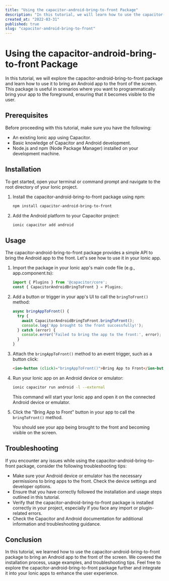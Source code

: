 ```yaml
---
title: "Using the capacitor-android-bring-to-front Package"
description: "In this tutorial, we will learn how to use the capacitor-android-bring-to-front package to bring an Android app to the front of the screen. We will cover the installation process, usage examples, and common troubleshooting techniques."
created_at: "2022-03-31"
published: true
slug: "capacitor-android-bring-to-front"
---
```


# Using the capacitor-android-bring-to-front Package

In this tutorial, we will explore the capacitor-android-bring-to-front package and learn how to use it to bring an Android app to the front of the screen. This package is useful in scenarios where you want to programmatically bring your app to the foreground, ensuring that it becomes visible to the user.

## Prerequisites

Before proceeding with this tutorial, make sure you have the following:

- An existing Ionic app using Capacitor.
- Basic knowledge of Capacitor and Android development.
- Node.js and npm (Node Package Manager) installed on your development machine.

## Installation

To get started, open your terminal or command prompt and navigate to the root directory of your Ionic project.

1. Install the capacitor-android-bring-to-front package using npm:

   ```bash
   npm install capacitor-android-bring-to-front
   ```

2. Add the Android platform to your Capacitor project:

   ```bash
   ionic capacitor add android
   ```

## Usage

The capacitor-android-bring-to-front package provides a simple API to bring the Android app to the front. Let's see how to use it in your Ionic app.

1. Import the package in your Ionic app's main code file (e.g., app.component.ts):

   ```typescript
   import { Plugins } from '@capacitor/core';
   const { CapacitorAndroidBringToFront } = Plugins;
   ```

2. Add a button or trigger in your app's UI to call the `bringToFront()` method:

   ```typescript
   async bringAppToFront() {
     try {
       await CapacitorAndroidBringToFront.bringToFront();
       console.log('App brought to the front successfully!');
     } catch (error) {
       console.error('Failed to bring the app to the front:', error);
     }
   }
   ```

3. Attach the `bringAppToFront()` method to an event trigger, such as a button click:

   ```html
   <ion-button (click)="bringAppToFront()">Bring App to Front</ion-button>
   ```

4. Run your Ionic app on an Android device or emulator:

   ```bash
   ionic capacitor run android -l --external
   ```

   This command will start your Ionic app and open it on the connected Android device or emulator.

5. Click the "Bring App to Front" button in your app to call the `bringToFront()` method.

   You should see your app being brought to the front and becoming visible on the screen.

## Troubleshooting

If you encounter any issues while using the capacitor-android-bring-to-front package, consider the following troubleshooting tips:

- Make sure your Android device or emulator has the necessary permissions to bring apps to the front. Check the device settings and developer options.
- Ensure that you have correctly followed the installation and usage steps outlined in this tutorial.
- Verify that the capacitor-android-bring-to-front package is installed correctly in your project, especially if you face any import or plugin-related errors.
- Check the Capacitor and Android documentation for additional information and troubleshooting guidance.

## Conclusion

In this tutorial, we learned how to use the capacitor-android-bring-to-front package to bring an Android app to the front of the screen. We covered the installation process, usage examples, and troubleshooting tips. Feel free to explore the capacitor-android-bring-to-front package further and integrate it into your Ionic apps to enhance the user experience.